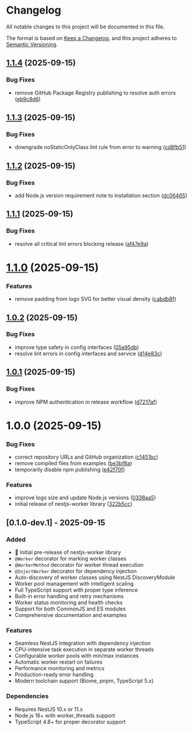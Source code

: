 # Changelog

All notable changes to this project will be documented in this file.

The format is based on [Keep a Changelog](https://keepachangelog.com/en/1.0.0/),
and this project adheres to [Semantic Versioning](https://semver.org/spec/v2.0.0.html).

## [1.1.4](https://github.com/btwld/nestjs-worker/compare/v1.1.3...v1.1.4) (2025-09-15)


### Bug Fixes

* remove GitHub Package Registry publishing to resolve auth errors ([eb9c8d6](https://github.com/btwld/nestjs-worker/commit/eb9c8d641384f386f5377a43c4f6f460cce3e057))

## [1.1.3](https://github.com/btwld/nestjs-worker/compare/v1.1.2...v1.1.3) (2025-09-15)


### Bug Fixes

* downgrade noStaticOnlyClass lint rule from error to warning ([cd8fb51](https://github.com/btwld/nestjs-worker/commit/cd8fb51f12b11e551600bd5766863b032809a423))

## [1.1.2](https://github.com/btwld/nestjs-worker/compare/v1.1.1...v1.1.2) (2025-09-15)


### Bug Fixes

* add Node.js version requirement note to installation section ([dc06465](https://github.com/btwld/nestjs-worker/commit/dc06465ccf310ed8b94e6bc26a3463b9369bd687))

## [1.1.1](https://github.com/btwld/nestjs-worker/compare/v1.1.0...v1.1.1) (2025-09-15)


### Bug Fixes

* resolve all critical lint errors blocking release ([af47e9a](https://github.com/btwld/nestjs-worker/commit/af47e9a66350efd5de9450db3126c87c5d83f8f4))

# [1.1.0](https://github.com/btwld/nestjs-worker/compare/v1.0.2...v1.1.0) (2025-09-15)


### Features

* remove padding from logo SVG for better visual density ([cabdb8f](https://github.com/btwld/nestjs-worker/commit/cabdb8faf8c94c821d0b3d569f4bbc7863734f5b))

## [1.0.2](https://github.com/btwld/nestjs-worker/compare/v1.0.1...v1.0.2) (2025-09-15)


### Bug Fixes

* improve type safety in config interfaces ([05a95db](https://github.com/btwld/nestjs-worker/commit/05a95db051822472e445963c72b96062cb51dcef))
* resolve lint errors in config interfaces and service ([d14e83c](https://github.com/btwld/nestjs-worker/commit/d14e83c66c2d25d99d7fee0c0499cca0133b769e))

## [1.0.1](https://github.com/btwld/nestjs-worker/compare/v1.0.0...v1.0.1) (2025-09-15)


### Bug Fixes

* improve NPM authentication in release workflow ([d7217af](https://github.com/btwld/nestjs-worker/commit/d7217afa40aa2f7046e8c6b50a905245502b2366))

# 1.0.0 (2025-09-15)


### Bug Fixes

* correct repository URLs and GitHub organization ([c1451bc](https://github.com/btwld/nestjs-worker/commit/c1451bc9de7ebb865d803cc5ceb05a419b4912e0))
* remove compiled files from examples ([be3bf8a](https://github.com/btwld/nestjs-worker/commit/be3bf8acb9a322700636f493da1c680e12b6052b))
* temporarily disable npm publishing ([e42f70f](https://github.com/btwld/nestjs-worker/commit/e42f70f0b0a625d8a1362d6da14c3c4d5e44b53d))


### Features

* improve logo size and update Node.js versions ([0338aa5](https://github.com/btwld/nestjs-worker/commit/0338aa5dbf4c3ca2848a043dcf406d1204817e58))
* initial release of nestjs-worker library ([322b5cc](https://github.com/btwld/nestjs-worker/commit/322b5cc12f106e4463abcc7f803649a6cdcdddb7))

## [0.1.0-dev.1] - 2025-09-15

### Added

- 🎉 Initial pre-release of nestjs-worker library
- `@Worker` decorator for marking worker classes
- `@WorkerMethod` decorator for worker thread execution
- `@InjectWorker` decorator for dependency injection
- Auto-discovery of worker classes using NestJS DiscoveryModule
- Worker pool management with intelligent scaling
- Full TypeScript support with proper type inference
- Built-in error handling and retry mechanisms
- Worker status monitoring and health checks
- Support for both CommonJS and ES modules
- Comprehensive documentation and examples

### Features

- Seamless NestJS integration with dependency injection
- CPU-intensive task execution in separate worker threads
- Configurable worker pools with min/max instances
- Automatic worker restart on failures
- Performance monitoring and metrics
- Production-ready error handling
- Modern toolchain support (Biome, pnpm, TypeScript 5.x)

### Dependencies

- Requires NestJS 10.x or 11.x
- Node.js 16+ with worker_threads support
- TypeScript 4.8+ for proper decorator support
